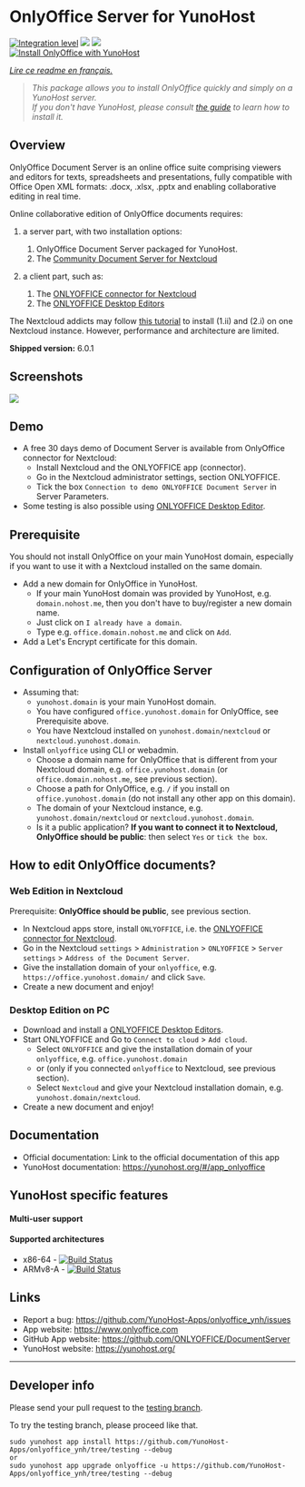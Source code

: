 # OnlyOffice Server for YunoHost

[![Integration level](https://dash.yunohost.org/integration/onlyoffice.svg)](https://dash.yunohost.org/appci/app/onlyoffice) ![](https://ci-apps.yunohost.org/ci/badges/onlyoffice.status.svg) ![](https://ci-apps.yunohost.org/ci/badges/onlyoffice.maintain.svg)  
[![Install OnlyOffice with YunoHost](https://install-app.yunohost.org/install-with-yunohost.png)](https://install-app.yunohost.org/?app=onlyoffice)

*[Lire ce readme en français.](./README_fr.md)*

> *This package allows you to install OnlyOffice quickly and simply on a YunoHost server.  
If you don't have YunoHost, please consult [the guide](https://yunohost.org/#/install) to learn how to install it.*

## Overview

OnlyOffice Document Server is an online office suite comprising viewers and editors for texts, spreadsheets and presentations, fully compatible with Office Open XML formats: .docx, .xlsx, .pptx and enabling collaborative editing in real time.

Online collaborative edition of OnlyOffice documents requires: 
1. a server part, with two installation options:
   1. OnlyOffice Document Server packaged for YunoHost. 
   2. The [Community Document Server for Nextcloud](https://apps.nextcloud.com/apps/documentserver_community) 

2. a client part, such as: 
   1. The [ONLYOFFICE connector for Nextcloud](https://apps.nextcloud.com/apps/onlyoffice) 
   2. The [ONLYOFFICE Desktop Editors](https://www.onlyoffice.com/fr/download-desktop.aspx)

The Nextcloud addicts may follow [this tutorial](https://github.com/YunoHost-Apps/nextcloud_ynh#configure-onlyoffice-integration) to install (1.ii) and (2.i) on one Nextcloud instance. However, performance and architecture are limited.

**Shipped version:** 6.0.1

## Screenshots

![](https://static-www.onlyoffice.com/v9.5.0/images/mainpage/may2018/editors/document-short.jpg)

## Demo

* A free 30 days demo of Document Server is available from OnlyOffice connector for Nextcloud:
  * Install Nextcloud and the ONLYOFFICE app (connector).
  * Go in the Nextcloud administrator settings, section ONLYOFFICE.
  * Tick the box `Connection to demo ONLYOFFICE Document Server` in Server Parameters.
* Some testing is also possible using [ONLYOFFICE Desktop Editor](https://www.onlyoffice.com/fr/download-desktop.aspx).

## Prerequisite

You should not install OnlyOffice on your main YunoHost domain, especially if you want to use it with a Nextcloud installed on the same domain.
* Add a new domain for OnlyOffice in YunoHost.
  * If your main YunoHost domain was provided by YunoHost, e.g. `domain.nohost.me`, then you don't have to buy/register a new domain name.
  * Just click on `I already have a domain`.
  * Type e.g. `office.domain.nohost.me` and click on `Add`.
* Add a Let's Encrypt certificate for this domain.

## Configuration of OnlyOffice Server

* Assuming that:
  * `yunohost.domain` is your main YunoHost domain.
  * You have configured `office.yunohost.domain` for OnlyOffice, see Prerequisite above.
  * You have Nextcloud installed on `yunohost.domain/nextcloud` or `nextcloud.yunohost.domain`.
* Install `onlyoffice` using CLI or webadmin.
  * Choose a domain name for OnlyOffice that is different from your Nextcloud domain, e.g. `office.yunohost.domain` (or `office.domain.nohost.me`, see previous section).
  * Choose a path for OnlyOffice, e.g. `/` if you install on `office.yunohost.domain` (do not install any other app on this domain).
  * The domain of your Nextcloud instance, e.g. `yunohost.domain/nextcloud` or `nextcloud.yunohost.domain`.
  * Is it a public application? **If you want to connect it to Nextcloud, OnlyOffice should be public**: then select `Yes` or `tick the box`.

## How to edit OnlyOffice documents?

### Web Edition in Nextcloud

Prerequisite: **OnlyOffice should be public**, see previous section.
* In Nextcloud apps store, install `ONLYOFFICE`, i.e. the [ONLYOFFICE connector for Nextcloud](https://apps.nextcloud.com/apps/onlyoffice).
* Go in the Nextcloud `settings` > `Administration` > `ONLYOFFICE` > `Server settings` > `Address of the Document Server`.
* Give the installation domain of your `onlyoffice`, e.g. `https://office.yunohost.domain/` and click `Save`.
* Create a new document and enjoy!

### Desktop Edition on PC

* Download and install a [ONLYOFFICE Desktop Editors](https://www.onlyoffice.com/fr/download-desktop.aspx).
* Start ONLYOFFICE and Go to `Connect to cloud` > `Add cloud`.
  * Select `ONLYOFFICE` and give the installation domain of your `onlyoffice`, e.g. `office.yunohost.domain`
  * or (only if you connected `onlyoffice` to Nextcloud, see previous section).
  * Select `Nextcloud` and give your Nextcloud installation domain, e.g. `yunohost.domain/nextcloud`.
* Create a new document and enjoy!

## Documentation

 * Official documentation: Link to the official documentation of this app
 * YunoHost documentation: https://yunohost.org/#/app_onlyoffice

## YunoHost specific features

#### Multi-user support

#### Supported architectures

* x86-64 - [![Build Status](https://ci-apps.yunohost.org/ci/logs/onlyoffice%20%28Apps%29.svg)](https://ci-apps.yunohost.org/ci/apps/onlyoffice/)
* ARMv8-A - [![Build Status](https://ci-apps-arm.yunohost.org/ci/logs/onlyoffice%20%28Apps%29.svg)](https://ci-apps-arm.yunohost.org/ci/apps/onlyoffice/)

## Links

 * Report a bug: https://github.com/YunoHost-Apps/onlyoffice_ynh/issues
 * App website: https://www.onlyoffice.com
 * GitHub App website: https://github.com/ONLYOFFICE/DocumentServer
 * YunoHost website: https://yunohost.org/

---

## Developer info

Please send your pull request to the [testing branch](https://github.com/YunoHost-Apps/onlyoffice_ynh/tree/testing).

To try the testing branch, please proceed like that.
```
sudo yunohost app install https://github.com/YunoHost-Apps/onlyoffice_ynh/tree/testing --debug
or
sudo yunohost app upgrade onlyoffice -u https://github.com/YunoHost-Apps/onlyoffice_ynh/tree/testing --debug
```
